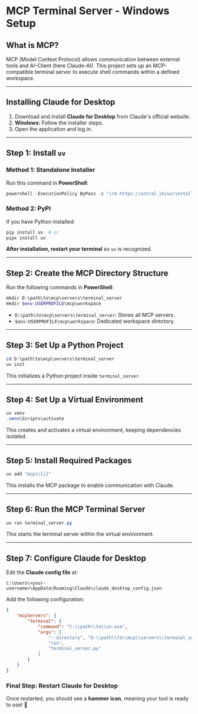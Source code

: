 # MCP Terminal Server - Windows Setup

## What is MCP?
MCP (Model Context Protocol) allows communication between external tools and AI-Client (here Claude-AI). This project sets up an MCP-compatible terminal server to execute shell commands within a defined workspace.

---

## Installing Claude for Desktop
1. Download and install **Claude for Desktop** from Claude's official website.
2. **Windows:** Follow the installer steps.
3. Open the application and log in.

---

## Step 1: Install `uv`
### Method 1: Standalone Installer
Run this command in **PowerShell**:
```powershell
powershell -ExecutionPolicy ByPass -c "irm https://astral.sh/uv/install.ps1 | iex"
```

### Method 2: PyPI
If you have Python installed:
```powershell
pip install uv  # or
pipx install uv
```

**After installation, restart your terminal** so `uv` is recognized.

---

## Step 2: Create the MCP Directory Structure
Run the following commands in **PowerShell**:
```powershell
mkdir D:\path\to\mcp\servers\terminal_server
mkdir $env:USERPROFILE\mcp\workspace
```
- `D:\path\to\mcp\servers\terminal_server`: Stores all MCP servers.
- `$env:USERPROFILE\mcp\workspace`: Dedicated workspace directory.

---

## Step 3: Set Up a Python Project
```powershell
cd D:\path\to\mcp\servers\terminal_server
uv init
```
This initializes a Python project inside `terminal_server`.

---

## Step 4: Set Up a Virtual Environment
```powershell
uv venv
.venv\Scripts\activate
```
This creates and activates a virtual environment, keeping dependencies isolated.

---

## Step 5: Install Required Packages
```powershell
uv add "mcp[cli]"
```
This installs the MCP package to enable communication with Claude.

---

## Step 6: Run the MCP Terminal Server
```powershell
uv run terminal_server.py
```
This starts the terminal server within the virtual environment.

---

## Step 7: Configure Claude for Desktop
Edit the **Claude config file** at:
```
C:\Users\<your-username>\AppData\Roaming\Claude\claude_desktop_config.json
```

Add the following configuration:
```json
{
    "mcpServers": {
        "terminal": {
            "command": "C:\\path\\to\\uv.exe",
            "args": [
                "--directory", "D:\\path\\to\\mcp\\servers\\terminal_server",
                "run",
                "terminal_server.py"
            ]
        }
    }
}
```

### **Final Step: Restart Claude for Desktop**
Once restarted, you should see a **hammer icon**, meaning your tool is ready to use! 🚀

